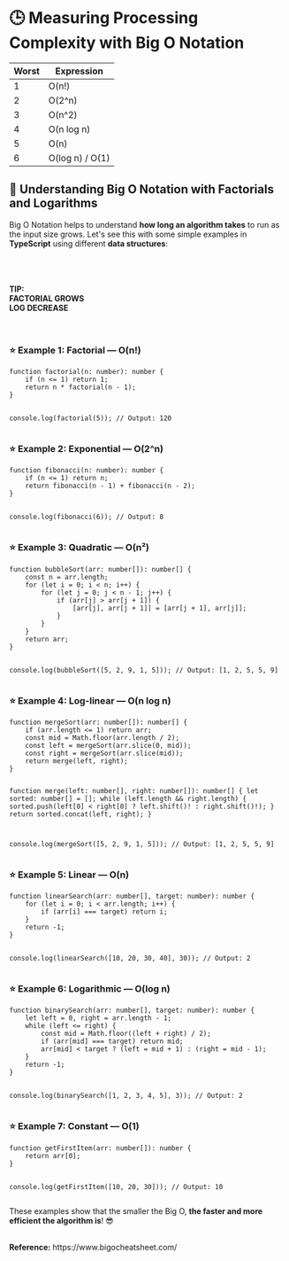 

<h1>🕒 Measuring Processing Complexity with Big O Notation</h1>

<table>
    <thead>
        <th>Worst</th>
        <th>Expression</th>
    </thead>
    <tbody>
        <tr><td>1</td><td>O(n!)</td></tr>
        <tr><td>2</td><td>O(2^n)</td></tr>
        <tr><td>3</td><td>O(n^2)</td></tr>
        <tr><td>4</td><td>O(n log n)</td></tr>
        <tr><td>5</td><td>O(n)</td></tr>
        <tr><td>6</td><td>O(log n) / O(1)</td></tr>
    </tbody>
</table>

<h2>🧩 Understanding Big O Notation with Factorials and Logarithms</h2>
<p>Big O Notation helps to understand <strong>how long an algorithm takes</strong> to run as the input size grows. Let's see this with some simple examples in <strong>TypeScript</strong> using different <strong>data structures</strong>:</p>


<BR/><BR/><BR/>
<strong>TIP:</strong><BR/>
<strong>FACTORIAL GROWS</strong> <BR/>
<strong>LOG DECREASE</strong>
<BR/><BR/><BR/>

<h3>⭐ Example 1: Factorial — O(n!)</h3>
<pre><code>function factorial(n: number): number {
    if (n <= 1) return 1;
    return n * factorial(n - 1);
}

console.log(factorial(5)); // Output: 120
</code></pre>

<h3>⭐ Example 2: Exponential — O(2^n)</h3>
<pre><code>function fibonacci(n: number): number {
    if (n <= 1) return n;
    return fibonacci(n - 1) + fibonacci(n - 2);
}

console.log(fibonacci(6)); // Output: 8
</code></pre>

<h3>⭐ Example 3: Quadratic — O(n²)</h3>
<pre><code>function bubbleSort(arr: number[]): number[] {
    const n = arr.length;
    for (let i = 0; i < n; i++) {
        for (let j = 0; j < n - 1; j++) {
            if (arr[j] > arr[j + 1]) {
                [arr[j], arr[j + 1]] = [arr[j + 1], arr[j]];
            }
        }
    }
    return arr;
}

console.log(bubbleSort([5, 2, 9, 1, 5])); // Output: [1, 2, 5, 5, 9]
</code></pre>

<h3>⭐ Example 4: Log-linear — O(n log n)</h3>
<pre><code>function mergeSort(arr: number[]): number[] {
    if (arr.length <= 1) return arr;
    const mid = Math.floor(arr.length / 2);
    const left = mergeSort(arr.slice(0, mid));
    const right = mergeSort(arr.slice(mid));
    return merge(left, right);
}

function merge(left: number[], right: number[]): number[] {
    let sorted: number[] = [];
    while (left.length && right.length) {
        sorted.push(left[0] < right[0] ? left.shift()! : right.shift()!);
    }
    return sorted.concat(left, right);
}

console.log(mergeSort([5, 2, 9, 1, 5])); // Output: [1, 2, 5, 5, 9]
</code></pre>

<h3>⭐ Example 5: Linear — O(n)</h3>
<pre><code>function linearSearch(arr: number[], target: number): number {
    for (let i = 0; i < arr.length; i++) {
        if (arr[i] === target) return i;
    }
    return -1;
}

console.log(linearSearch([10, 20, 30, 40], 30)); // Output: 2
</code></pre>

<h3>⭐ Example 6: Logarithmic — O(log n)</h3>
<pre><code>function binarySearch(arr: number[], target: number): number {
    let left = 0, right = arr.length - 1;
    while (left <= right) {
        const mid = Math.floor((left + right) / 2);
        if (arr[mid] === target) return mid;
        arr[mid] < target ? (left = mid + 1) : (right = mid - 1);
    }
    return -1;
}

console.log(binarySearch([1, 2, 3, 4, 5], 3)); // Output: 2
</code></pre>

<h3>⭐ Example 7: Constant — O(1)</h3>
<pre><code>function getFirstItem(arr: number[]): number {
    return arr[0];
}

console.log(getFirstItem([10, 20, 30])); // Output: 10
</code></pre>

<p>These examples show that the smaller the Big O, <strong>the faster and more efficient the algorithm is</strong>! 😎</p>

<BR/>
<strong>Reference:</strong>
https://www.bigocheatsheet.com/